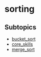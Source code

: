 # sorting

## Subtopics

- [bucket_sort](./bucket_sort)
- [core_skills](./core_skills)
- [merge_sort](./merge_sort)

